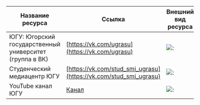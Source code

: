 |Название ресурса|Ссылка|Внешний вид ресурса|
|----------------|------|-------------------|
|ЮГУ: Югорский государственный университет (группа в ВК)|[https://vk.com/ugrasu](https://vk.com/ugrasu)|![:](img/table/ugu_vk.PNG)
|Студенческий медиацентр ЮГУ|[https://vk.com/stud_smi_ugrasu](https://vk.com/stud_smi_ugrasu)|![:](img/table/ice_vk.PNG)
|YouTube канал ЮГУ|[Канал](https://www.youtube.com/channel/UCx43iULpSe_8zHtW2htXTtw/featured)|![:](img/table/youtube.PNG)